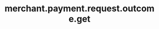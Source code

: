 ---
layout: SpecialLayout
title: merchant.payment.request.outcome.get
description: Endpoint description...
api: merchant
schema: merchant.payment.request.outcome
operationId: merchant.payment.request.outcome.get
operation: get
method: get
authLevel: SECRET
authRoles: Any
---